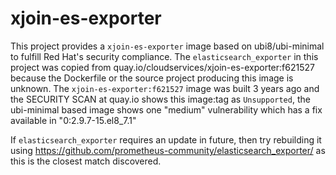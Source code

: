 # xjoin-es-exporter
This project provides a `xjoin-es-exporter` image based on ubi8/ubi-minimal to fulfill Red Hat's security compliance. The `elasticsearch_exporter` in this project was copied from quay.io/cloudservices/xjoin-es-exporter:f621527 because the Dockerfile or the source project producing this image is unknown.  The `xjoin-es-exporter:f621527` image was built 3 years ago and the SECURITY SCAN at quay.io shows this image:tag as `Unsupported`, the ubi-minimal based image shows one "medium" vulnerability which has a fix available in "0:2.9.7-15.el8_7.1"

If `elasticsearch_exporter` requires an update in future, then try rebuilding it using https://github.com/prometheus-community/elasticsearch_exporter/ as this is the closest match discovered.
